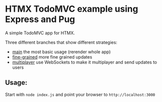 # HTMX TodoMVC example using Express and Pug

A simple TodoMVC app for HTMX.

Three different branches that show different strategies:
- [main](https://github.com/tatut/express-htmx/tree/main) the most basic usage (rerender whole app)
- [fine-grained](https://github.com/tatut/express-htmx/tree/fine-grained) more fine grained updates
- [multiplayer](https://github.com/tatut/express-htmx/tree/multiplayer) use WebSockets to make it multiplayer and send updates to users

## Usage:

Start with `node index.js` and point your browser to `http://localhost:3000`
